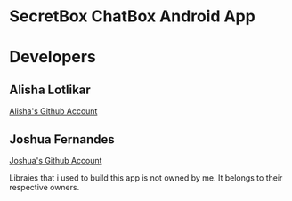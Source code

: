 # SecretBox ChatBox Android App

# Developers
## Alisha Lotlikar
[Alisha's Github Account](https://github.com/AlishaLotlikar)

## Joshua Fernandes
[Joshua's Github Account](https://github.com/joshuafernandes1996)

Libraies that i used to build this app is not owned by me. It belongs to their respective owners.
